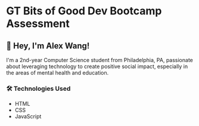 # GT Bits of Good Dev Bootcamp Assessment

## 👋 Hey, I'm Alex Wang!

I'm a 2nd-year Computer Science student from Philadelphia, PA, passionate about leveraging technology to create positive social impact, especially in the areas of mental health and education.

### 🛠️ Technologies Used

- HTML
- CSS
- JavaScript
